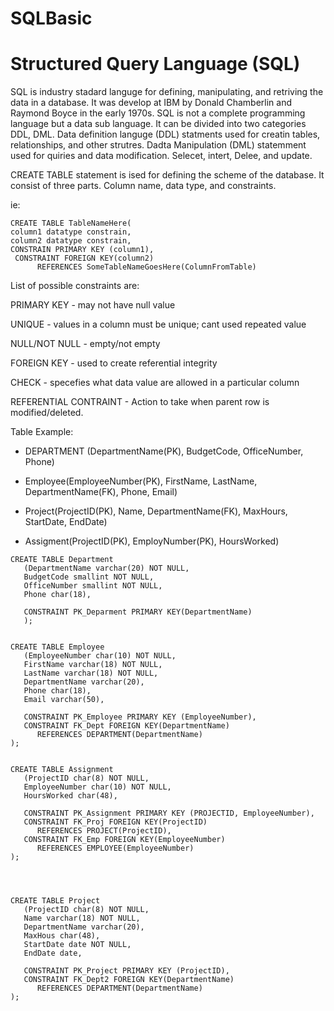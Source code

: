# SQLBasic

Structured Query Language (SQL)
=

SQL is industry stadard languge for defining, manipulating, and retriving the data in a database. It was develop at IBM by Donald Chamberlin and Raymond Boyce in the early 1970s. SQL is not a complete programming language but a data sub language. It can be divided into two categories DDL, DML. Data definition languge (DDL) statments used for creatin tables, relationships, and other strutres. Dadta Manipulation (DML) statemment used for quiries and data modification. Selecet, intert, Delee, and update. 

CREATE TABLE statement is ised for defining the scheme of the database. It consist of three parts. Column name, data type, and constraints. 

ie: 
```
CREATE TABLE TableNameHere(
column1 datatype constrain,
column2 datatype constrain,
CONSTRAIN PRIMARY KEY (column1),
 CONSTRAINT FOREIGN KEY(column2)
      REFERENCES SomeTableNameGoesHere(ColumnFromTable)

```
List of possible constraints are:

PRIMARY KEY - may not have null value

UNIQUE - values in a column must be unique; cant used repeated value

NULL/NOT NULL - empty/not empty

FOREIGN KEY - used to create referential integrity 

CHECK - specefies what data value are allowed in a particular column

REFERENTIAL CONTRAINT - Action to take when parent row is modified/deleted. 




Table Example:
- DEPARTMENT (DepartmentName(PK), BudgetCode, OfficeNumber, Phone)

- Employee(EmployeeNumber(PK), FirstName, LastName, DepartmentName(FK), Phone, Email) 

- Project(ProjectID(PK), Name, DepartmentName(FK), MaxHours, StartDate, EndDate)

- Assigment(ProjectID(PK), EmployNumber(PK), HoursWorked)


```
CREATE TABLE Department
   (DepartmentName varchar(20) NOT NULL,
   BudgetCode smallint NOT NULL,
   OfficeNumber smallint NOT NULL,
   Phone char(18),
   
   CONSTRAINT PK_Deparment PRIMARY KEY(DepartmentName)
   );


```

```
CREATE TABLE Employee
   (EmployeeNumber char(10) NOT NULL,
   FirstName varchar(18) NOT NULL,
   LastName varchar(18) NOT NULL,
   DepartmentName varchar(20),
   Phone char(18),
   Email varchar(50),

   CONSTRAINT PK_Employee PRIMARY KEY (EmployeeNumber),
   CONSTRAINT FK_Dept FOREIGN KEY(DepartmentName)
      REFERENCES DEPARTMENT(DepartmentName)
);


```


```
CREATE TABLE Assignment
   (ProjectID char(8) NOT NULL,
   EmployeeNumber char(10) NOT NULL,
   HoursWorked char(48),

   CONSTRAINT PK_Assignment PRIMARY KEY (PROJECTID, EmployeeNumber),
   CONSTRAINT FK_Proj FOREIGN KEY(ProjectID)
      REFERENCES PROJECT(ProjectID),
   CONSTRAINT FK_Emp FOREIGN KEY(EmployeeNumber)
      REFERENCES EMPLOYEE(EmployeeNumber)
);




```

```
CREATE TABLE Project
   (ProjectID char(8) NOT NULL,
   Name varchar(18) NOT NULL,
   DepartmentName varchar(20),
   MaxHous char(48),
   StartDate date NOT NULL,
   EndDate date,

   CONSTRAINT PK_Project PRIMARY KEY (ProjectID),
   CONSTRAINT FK_Dept2 FOREIGN KEY(DepartmentName)
      REFERENCES DEPARTMENT(DepartmentName)
);



```
